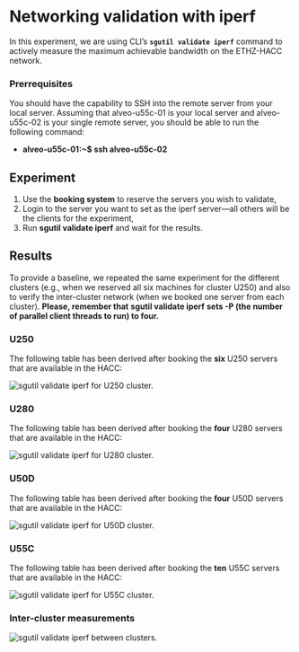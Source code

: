 

# Networking validation with iperf
In this experiment, we are using CLI’s **`sgutil validate iperf`** command to actively measure the maximum achievable bandwidth on the ETHZ-HACC network.

### Prerrequisites
You should have the capability to SSH into the remote server from your local server. Assuming that alveo-u55c-01 is your local server and alveo-u55c-02 is your single remote server, you should be able to run the following command:

* **alveo-u55c-01:~$ ssh alveo-u55c-02**

## Experiment
1. Use the **booking system** to reserve the servers you wish to validate,
2. Login to the server you want to set as the iperf server—all others will be the clients for the experiment,
3. Run **sgutil validate iperf** and wait for the results.

## Results
To provide a baseline, we repeated the same experiment for the different clusters (e.g., when we reserved all six machines for cluster U250) and also to verify the inter-cluster network (when we booked one server from each cluster). **Please, remember that** **sgutil validate iperf** **sets -P (the number of parallel client threads to run) to four.**

### U250
The following table has been derived after booking the **six** U250 servers that are available in the HACC:

![sgutil validate iperf for U250 cluster.](./sgutil-validate-iperf-U250.png "sgutil validate iperf for U250 cluster.")

### U280
The following table has been derived after booking the **four** U280 servers that are available in the HACC:

![sgutil validate iperf for U280 cluster.](./sgutil-validate-iperf-U280.png "sgutil validate iperf for U280 cluster.")

### U50D
The following table has been derived after booking the **four** U50D servers that are available in the HACC:

![sgutil validate iperf for U50D cluster.](./sgutil-validate-iperf-U50D.png "sgutil validate iperf for U50D cluster.")

### U55C
The following table has been derived after booking the **ten** U55C servers that are available in the HACC:

![sgutil validate iperf for U55C cluster.](./sgutil-validate-iperf-U55C.png "sgutil validate iperf for U250 cluster.")

### Inter-cluster measurements

![sgutil validate iperf between clusters.](./sgutil-validate-iperf-inter-cluster.png "sgutil validate iperf between clusters.")
